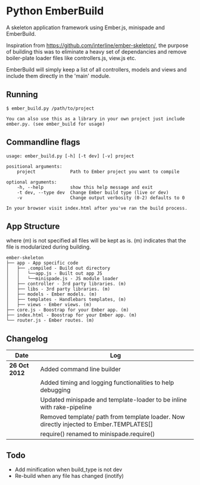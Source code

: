 Python EmberBuild
=======================

A skeleton application framework using Ember.js, minispade and EmberBuild.

Inspiration from https://github.com/interline/ember-skeleton/, the purpose of building this was to eliminate a heavy set of dependancies and remove 
boiler-plate loader files like controllers.js, view.js etc.

EmberBuild will simply keep a list of all controllers, models and views and include them directly in the 'main' module.


Running
-------
    $ ember_build.py /path/to/project

    You can also use this as a library in your own project just include ember.py. (see ember_build for usage)


Commandline flags
-------
    usage: ember_build.py [-h] [-t dev] [-v] project

    positional arguments:
        project             Path to Ember project you want to compile

    optional arguments:
        -h, --help          show this help message and exit
        -t dev, --type dev  Change Ember build type (live or dev)
        -v                  Change output verbosity (0-2) defaults to 0

    In your browser visit index.html after you've ran the build process.



App Structure
-------------
where (m) is not specified all files will be kept as is.
(m) indicates that the file is modularized during building.

    ember-skeleton
    ├── app - App specific code
    │   ├── .compiled - Build out directory
    │   │   └──app.js - Built out app JS
    │   │   └──minispade.js - JS module loader
    │   ├── controller - 3rd party libraries. (m)
    │   ├── libs - 3rd party libraries. (m)
    │   ├── models - Ember models. (m)
    │   ├── templates - Handlebars templates, (m)
    │   ├── views - Ember views. (m)
    ├── core.js - Boostrap for your Ember app. (m)
    ├── index.html - Boostrap for your Ember app. (m)
    └── router.js - Ember routes. (m)


Changelog
-------------
|Date|Log|
|--------------|----------------------------------------------------------------------------------------|
|**26 Oct 2012**   | Added command line builder                                                             |
|              |    Added timing and logging functionalities to help debugging                          |
|              | Updated minispade and template-loader to be inline with rake-pipeline                  |
|              | Removed template/ path from template loader. Now directly injected to Ember.TEMPLATES[]|
|              | require() renamed to minispade.require()                                               |



Todo
-------------
* Add minification when build_type is not dev
* Re-build when any file has changed (inotify)
